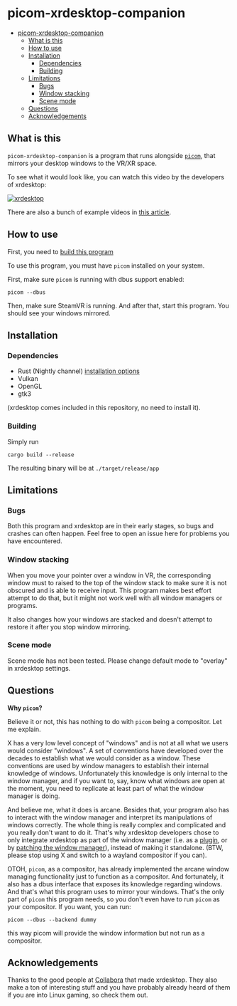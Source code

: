 picom-xrdesktop-companion
========================

* [picom-xrdesktop-companion](#picom-xrdesktop-companion)
   * [What is this](#what-is-this)
   * [How to use](#how-to-use)
   * [Installation](#installation)
      * [Dependencies](#dependencies)
      * [Building](#building)
   * [Limitations](#limitations)
      * [Bugs](#bugs)
      * [Window stacking](#window-stacking)
      * [Scene mode](#scene-mode)
   * [Questions](#questions)
   * [Acknowledgements](#acknowledgements)

## What is this

`picom-xrdesktop-companion` is a program that runs alongside [`picom`](/yshui/picom), that mirrors your desktop windows to the VR/XR space.

To see what it would look like, you can watch this video by the developers of xrdesktop:

[![xrdesktop](https://img.youtube.com/vi/RXQnWJpMLn4/sddefault.jpg)](https://www.youtube.com/watch?v=RXQnWJpMLn4)

There are also a bunch of example videos in [this article](https://www.collabora.com/news-and-blog/news-and-events/moving-the-linux-desktop-to-another-reality.html).

## How to use

First, you need to [build this program](#building)

To use this program, you must have `picom` installed on your system. 

First, make sure `picom` is running with dbus support enabled:

```
picom --dbus
```

Then, make sure SteamVR is running. And after that, start this program. You should see your windows mirrored.

## Installation

### Dependencies

* Rust (Nightly channel) [installation options](https://www.rust-lang.org/tools/install)
* Vulkan
* OpenGL
* gtk3

(xrdesktop comes included in this repository, no need to install it).

### Building

Simply run

```
cargo build --release
```

The resulting binary will be at `./target/release/app`

## Limitations

### Bugs

Both this program and xrdesktop are in their early stages, so bugs and crashes can often happen. Feel free to open an issue here for problems you have encountered.

### Window stacking

When you move your pointer over a window in VR, the corresponding window must to raised to the top of the window stack to make sure it is not obscured and is able to receive input. This program makes best effort attempt to do that, but it might not work well with all window managers or programs.

It also changes how your windows are stacked and doesn't attempt to restore it after you stop window mirroring.

### Scene mode

Scene mode has not been tested. Please change default mode to "overlay" in xrdesktop settings.

## Questions

**Why `picom`?**

Believe it or not, this has nothing to do with `picom` being a compositor. Let me explain.

X has a very low level concept of "windows" and is not at all what we users would consider "windows". A set of conventions have developed over the decades to establish what we would consider as a window. These conventions are used by window managers to establish their internal knowledge of windows. Unfortunately this knowledge is only internal to the window manager, and if you want to, say, know what windows are open at the moment, you need to replicate at least part of what the window manager is doing.

And believe me, what it does is arcane. Besides that, your program also has to interact with the window manager and interpret its manipulations of windows correctly. The whole thing is really complex and complicated and you really don't want to do it. That's why xrdesktop developers chose to only integrate xrdesktop as part of the window manager (i.e. as a [plugin](https://gitlab.freedesktop.org/xrdesktop/kwin-effect-xrdesktop), or by [patching the window manager](https://gitlab.freedesktop.org/xrdesktop/gnome-shell.git)), instead of making it standalone. (BTW, please stop using X and switch to a wayland compositor if you can).

OTOH, `picom`, as a compositor, has already implemented the arcane window managing functionality just to function as a compositor. And fortunately, it also has a dbus interface that exposes its knowledge regarding windows. And that's what this program uses to mirror your windows. That's the only part of `picom` this program needs, so you don't even have to run `picom` as your compositor. If you want, you can run:

```
picom --dbus --backend dummy
```

this way picom will provide the window information but not run as a compositor.

## Acknowledgements

Thanks to the good people at [Collabora](https://www.collabora.com) that made xrdesktop. They also make a ton of interesting stuff and you have probably already heard of them if you are into Linux gaming, so check them out.
